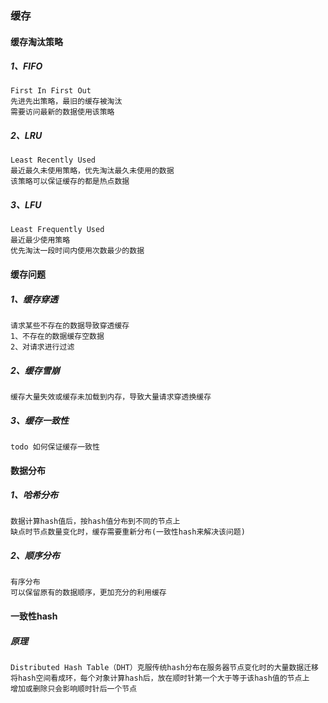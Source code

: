 ### 缓存

#### 缓存淘汰策略

##### 1、FIFO

```text
First In First Out
先进先出策略，最旧的缓存被淘汰
需要访问最新的数据使用该策略
```

##### 2、LRU

```text
Least Recently Used
最近最久未使用策略，优先淘汰最久未使用的数据
该策略可以保证缓存的都是热点数据
```

##### 3、LFU

```text
Least Frequently Used
最近最少使用策略
优先淘汰一段时间内使用次数最少的数据
```

#### 缓存问题

##### 1、缓存穿透

```text
请求某些不存在的数据导致穿透缓存
1、不存在的数据缓存空数据
2、对请求进行过滤
```

##### 2、缓存雪崩

```text
缓存大量失效或缓存未加载到内存，导致大量请求穿透换缓存
```

##### 3、缓存一致性

```text
todo 如何保证缓存一致性
```

#### 数据分布

##### 1、哈希分布

```text
数据计算hash值后，按hash值分布到不同的节点上
缺点时节点数量变化时，缓存需要重新分布(一致性hash来解决该问题)
```

##### 2、顺序分布

```text
有序分布
可以保留原有的数据顺序，更加充分的利用缓存
```

#### 一致性hash

##### 原理

```text
Distributed Hash Table（DHT）克服传统hash分布在服务器节点变化时的大量数据迁移
将hash空间看成环，每个对象计算hash后，放在顺时针第一个大于等于该hash值的节点上
增加或删除只会影响顺时针后一个节点
```